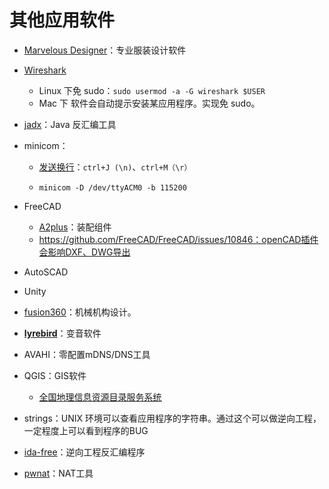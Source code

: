 # 其他应用软件

- [Marvelous Designer](https://www.marvelousdesigner.com/)：专业服装设计软件
- [Wireshark](https://www.wireshark.org/)
  - Linux 下免 sudo：`sudo usermod -a -G wireshark $USER`
  - Mac 下 软件会自动提示安装某应用程序。实现免 sudo。
- [jadx](https://github.com/skylot/jadx)：Java 反汇编工具
- minicom：
  
  - [发送换行](https://blog.csdn.net/qlexcel/article/details/111663373)：`ctrl+J (\n)`、`ctrl+M（\r）`
  
  - ```
    minicom -D /dev/ttyACM0 -b 115200
    ```
- FreeCAD
  - [A2plus](https://github.com/kbwbe/A2plus)：装配组件
  - https://github.com/FreeCAD/FreeCAD/issues/10846：openCAD插件会影响DXF、DWG导出
- AutoSCAD
- Unity
- [fusion360](https://www.autodesk.com/products/fusion-360/overview?term=1-YEAR&tab=subscription)：机械机构设计。
- **[lyrebird](https://github.com/lyrebird-voice-changer/lyrebird)**：变音软件
- AVAHI：零配置mDNS/DNS工具
- QGIS：GIS软件
  
  - [全国地理信息资源目录服务系统](https://www.webmap.cn/main.do?method=index)
- strings：UNIX 环境可以查看应用程序的字符串。通过这个可以做逆向工程，一定程度上可以看到程序的BUG
- [ida-free](https://aur.archlinux.org/pkgbase/ida-free)：逆向工程反汇编程序
- [pwnat](https://github.com/samyk/pwnat)：NAT工具

